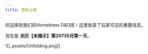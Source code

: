 ```yaml
---
title: 堕影之潮
---
```


欢迎来到我们的Homebrew D&D团！这里收录了玩家可见的重要信息。

现在是 **龙历【未揭示】第20735月第一天**。

![[_assets/Unfolding.png]]